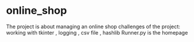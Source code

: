 # online_shop
The project is about managing an online shop
challenges of the project:
working with tkinter , logging , csv file , hashlib
Runner.py is the homepage
